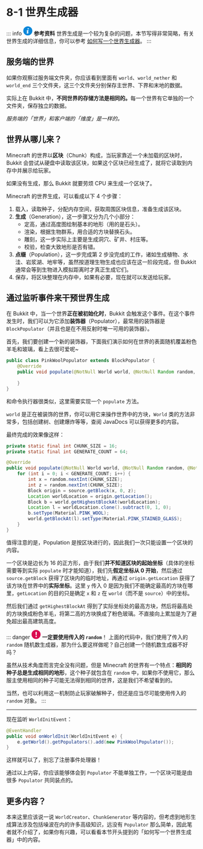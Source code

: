 # 8-1 世界生成器

::: info <img src="data:image/svg+xml,%3Csvg xmlns='http://www.w3.org/2000/svg' viewBox='0 0 16 16' transform='scale(0.6)' fill='%23fff'%3E%3Cpath d='M9.1 0C10.2 0 10.7 0.7 10.7 1.6 10.7 2.6 9.8 3.6 8.6 3.6 7.6 3.6 7 3 7 2 7 1.1 7.7 0 9.1 0Z'/%3E%3Cpath d='M5.8 16C5 16 4.4 15.5 5 13.2L5.9 9.1C6.1 8.5 6.1 8.2 5.9 8.2 5.7 8.2 4.6 8.6 3.9 9.1L3.5 8.4C5.6 6.6 7.9 5.6 8.9 5.6 9.8 5.6 9.9 6.6 9.5 8.2L8.4 12.5C8.2 13.2 8.3 13.5 8.5 13.5 8.7 13.5 9.6 13.2 10.4 12.5L10.9 13.2C8.9 15.2 6.7 16 5.8 16Z'/%3E%3C/svg%3E" style="background-color:#0B87DA; clip-path: circle();" width="24px" height="24px"> **参考资料**
世界生成是一个较为复杂的问题，本节写得非常简略，有关世界生成的详细信息，你可以参考 [如何写一个世界生成器](https://www.mcbbs.net/thread-811614-1-1.html)。
:::

## 服务端的世界

如果你观察过服务端文件夹，你应该看到里面有 `world`、`world_nether` 和 `world_end` 三个文件夹，这三个文件夹分别保存主世界、下界和末地的数据。

实际上在 Bukkit 中，<strong>不同世界的存储方法是相同的。</strong>每一个世界有它单独的一个文件夹，保存独立的数据。

*服务端的「世界」和客户端的「维度」是一样的。*

## 世界从哪儿来？

Minecraft 的世界以**区块**（Chunk）构成，当玩家靠近一个未加载的区块时，Bukkit 会尝试从硬盘中读取该区块，如果这个区块已经生成了，就将它读取到内存中并展示给玩家。

如果没有生成，那么 Bukkit 就要劳烦 CPU 来生成一个区块了。

Minecraft 的世界生成，可以看成以下 4 个步骤：

1. 载入，读取种子，分配内存空间，获取周围区块信息，准备生成该区块。
2. **生成**（Generation），这一步骤又分为几个小部分：
   - 定高，通过高度图绘制基本的地形（用的是石头）。
   - 渲染，根据生物群系，用合适的方块替换石头。
   - 雕刻，这一步实际上主要是生成洞穴、矿井、村庄等。
   - 校验，检查大致地形是否有错。
3. **点缀**（Population），这一步完成第 2 步没完成的工作，诸如生成植物、水洼、岩浆湖、地牢等，虽然按道理生物生成也应该在这一阶段完成，但 Bukkit 通常会等到生物进入模拟距离时才真正生成它们。
4. 保存，将区块整理在内存中，如果有必要，现在就可以发送给玩家。

## 通过监听事件来干预世界生成

在 Bukkit 中，当一个世界**正在被初始化时**，Bukkit 会触发这个事件。在这个事件发生时，我们可以为它添加**装饰器**（Populator），最常用的装饰器是 `BlockPopulator`（并且也是在不用反射时唯一可用的装饰器）。

首先，我们要创建一个新的装饰器，下面我们演示如何在世界的表面随机覆盖粉色羊毛和玻璃，看上去很可爱呢~

```java
public class PinkWoolPopulator extends BlockPopulator {
    @Override
    public void populate(@NotNull World world, @NotNull Random random, @NotNull Chunk source) {
        
    }
}
```

和命令执行器很类似，这里需要实现一个 `populate` 方法。

`world` 是正在被装饰的世界，你可以用它来操作世界中的方块，`World` 类的方法非常多，包括创建树、创建爆炸等等，查阅 JavaDocs 可以获得更多的内容。

最终完成的效果像这样：

```java
private static final int CHUNK_SIZE = 16;
private static final int GENERATE_COUNT = 64;

@Override
public void populate(@NotNull World world, @NotNull Random random, @NotNull Chunk source) {
    for (int i = 0; i < GENERATE_COUNT; i++) {
        int x = random.nextInt(CHUNK_SIZE);
        int z = random.nextInt(CHUNK_SIZE);
        Block origin = source.getBlock(x, 0, z);
        Location worldLocation = origin.getLocation();
        Block b = world.getHighestBlockAt(worldLocation);
        Location l = worldLocation.clone().subtract(0, 1, 0);
        b.setType(Material.PINK_WOOL);
        world.getBlockAt(l).setType(Material.PINK_STAINED_GLASS);
    }
}
```

值得注意的是，Population 是按区块进行的，因此我们一次只能设置一个区块的内容。

一个区块是边长为 16 的正方形，由于我们**并不知道区块的起始坐标**（具体的坐标需要等到实际 `populate` 时才能知道），我们先**假定坐标从 0 开始**，然后通过 `source.getBlock` 获得了区块内的临时地址，再通过 `origin.getLocation` 获得了该方块在世界中的**实际坐标**。这里 `y` 传入 0 是因为我们不能确定最高的方块在哪里，`getLocation` 的目的只是确定 `x` 和 `z` 在 `world`（而不是 `source`）中的坐标。

然后我们通过 `getHighestBlockAt` 得到了实际坐标处的最高方块，然后将最高处的方块换成粉色羊毛，将第二高的方块换成了粉色玻璃。不直接向上累加是为了避免超出最高建筑高度。

::: danger <img src="data:image/svg+xml,%3Csvg xmlns='http://www.w3.org/2000/svg' viewBox='0 0 16 16' transform='scale(0.6)' fill='%23fff'%3E%3Cpath d='M10 14C10 15.1 9.1 16 8 16 6.9 16 6 15.1 6 14 6 12.9 6.9 12 8 12 9.1 12 10 12.9 10 14Z'/%3E%3Cpath d='M10 1.6C10 1.2 9.8 0.9 9.6 0.7 9.2 0.3 8.6 0 8 0 7.4 0 6.8 0.2 6.5 0.6 6.2 0.9 6 1.2 6 1.6 6 1.7 6 1.8 6 1.9L6.8 9.6C6.9 9.9 7 10.1 7.2 10.2 7.4 10.4 7.7 10.5 8 10.5 8.3 10.5 8.6 10.4 8.8 10.3 9 10.1 9.1 9.9 9.2 9.6L10 1.9C10 1.8 10 1.7 10 1.6Z'/%3E%3C/svg%3E" style="background-color:#DA0B50; clip-path: circle();" width="24px" height="24px"> **一定要使用传入的 `random`**！
上面的代码中，我们使用了传入的 `random` 随机数生成器，那为什么要这样做呢？自己创建一个随机数生成器不好吗？

虽然从技术角度而言完全没有问题，但是 Minecraft 的世界有一个特点：**相同的种子总是生成相同的地形**，这个种子就包含在 `random` 中，如果你不使用它，那么服主使用相同的种子可能无法得到相同的世界，这是我们不希望看到的。

当然，也可以利用这一机制防止玩家破解种子，但还是应当尽可能使用传入的 `random` 对象。
:::

---

现在监听 `WorldInitEvent`：

```java
@EventHandler
public void onWorldInit(WorldInitEvent e) {
    e.getWorld().getPopulators().add(new PinkWoolPopulator());
}
```

这样就可以了，别忘了注册事件处理器！

通过以上内容，你应该能够体会到 `Populator` 不能单独工作，一个区块可能是由很多 `Populator` 共同装点的。

## 更多内容？

本来这里应该说一说 `WorldCreator`、`ChunkGenerator` 等内容的，但考虑到地形生成算法涉及包括噪波在内的许多高级知识，远没有 `Populator` 那么简单，因此笔者就不介绍了，如果你有兴趣，可以看看本节开头提到的「如何写一个世界生成器」中的内容。
